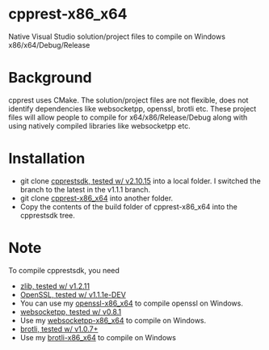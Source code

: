 # cpprest-x86_x64
Native Visual Studio solution/project files to compile on Windows x86/x64/Debug/Release

# Background #
cpprest uses CMake. The solution/project files are not flexible, does
not identify dependencies like websocketpp, openssl, brotli etc. These
project files will allow people to compile for x64/x86/Release/Debug
along with using natively compiled libraries like websocketpp etc.

# Installation #

  * git clone [cpprestsdk, tested w/ v2.10.15](https://github.com/microsoft/cpprestsdk) into a local folder. I switched the branch to the latest in the v1.1.1 branch.
  * git clone [cpprest-x86_x64](https://github.com/sridharb1/cpprest-x86_x64) into another folder. 
  * Copy the contents of the build folder of cpprest-x86_x64 into the cpprestsdk tree.

# Note #

To compile cpprestsdk, you need 

  * [zlib, tested w/ v1.2.11](https://github.com/madler/zlib)
  * [OpenSSL, tested w/ v1.1.1e-DEV](https://github.com/openssl/openssl)
  * You can use my [openssl-x86_x64](https://github.com/sridharb1/openssl-x86_x64) to compile openssl on Windows.
  * [websocketpp, tested w/ v0.8.1](https://github.com/zaphoyd/websocketpp)
  * Use my [websocketpp-x86_x64](https://github.com/sridharb1/websocketpp-x86_x64) to compile on Windows.
  * [brotli, tested w/ v1.0.7+](https://github.com/google/brotli)
  * Use my [brotli-x86_x64](https://github.com/sridharb1/brotli-x86_x64) to compile on Windows

